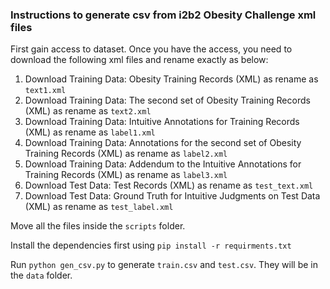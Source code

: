 ### Instructions to generate csv from i2b2 Obesity Challenge xml files

First gain access to dataset. Once you have the access, you need to download the following xml files and rename exactly as below:
1. Download Training Data: Obesity Training Records (XML) as rename as `text1.xml`
2. Download Training Data: The second set of Obesity Training Records (XML) as rename as `text2.xml`
3. Download Training Data: Intuitive Annotations for Training Records (XML) as rename as `label1.xml`
4. Download Training Data: Annotations for the second set of Obesity Training Records (XML) as rename as `label2.xml`
5. Download Training Data: Addendum to the Intuitive Annotations for Training Records (XML) as rename as `label3.xml`
6. Download Test Data: Test Records (XML) as rename as `test_text.xml`
7. Download Test Data: Ground Truth for Intuitive Judgments on Test Data (XML) as rename as `test_label.xml`

Move all the files inside the `scripts` folder.

Install the dependencies first using `pip install -r requirments.txt`

Run `python gen_csv.py` to generate `train.csv` and `test.csv`. They will be in the `data` folder.